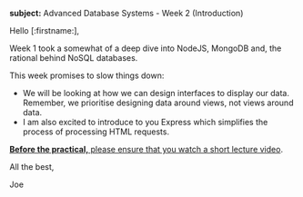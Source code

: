 

**subject:** Advanced Database Systems - Week 2 (Introduction)

Hello [:firstname:],

Week 1 took a somewhat of a deep dive into NodeJS, MongoDB and, the rational behind NoSQL databases.

This week promises to slow things down:   

- We will be looking at how we can design interfaces to display our data. Remember, we prioritise designing data around views, not views around data.
- I am also excited to introduce to you Express which simplifies the process of processing HTML requests. 

[**Before the practical,** please ensure that you watch a short lecture video](https://joeappleton18.github.io/advanced-database-systems-2021/sessions/week_2/lecture.html).

All the best,

Joe
